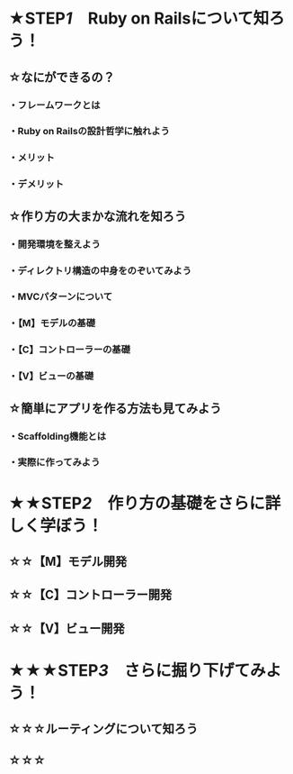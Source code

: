 # ★STEP*1*　Ruby on Railsについて知ろう！ 
## ☆なにができるの？
### ・フレームワークとは
### ・Ruby on Railsの設計哲学に触れよう
### ・メリット
### ・デメリット
## ☆作り方の大まかな流れを知ろう
### ・開発環境を整えよう
### ・ディレクトリ構造の中身をのぞいてみよう
### ・MVCパターンについて
### ・【M】モデルの基礎
### ・【C】コントローラーの基礎
### ・【V】ビューの基礎
## ☆簡単にアプリを作る方法も見てみよう
### ・Scaffolding機能とは
### ・実際に作ってみよう
# ★★STEP*2*　作り方の基礎をさらに詳しく学ぼう！
## ☆☆【M】モデル開発
### 
### 
### 
### 
## ☆☆【C】コントローラー開発
### 
### 
### 
### 
## ☆☆【V】ビュー開発
### 
### 
### 
### 
# ★★★STEP*3*　さらに掘り下げてみよう！
## ☆☆☆ルーティングについて知ろう
## ☆☆☆

